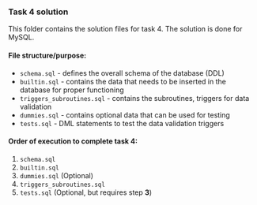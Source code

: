 ### Task 4 solution

This folder contains the solution files for task 4.
The solution is done for MySQL.

#### File structure/purpose:
  - `schema.sql` - defines the overall schema of the database (DDL)
  - `builtin.sql` - contains the data that needs to be inserted in the database for proper functioning
  - `triggers_subroutines.sql` - contains the subroutines, triggers for data validation
  - `dummies.sql` - contains optional data that can be used for testing
  - `tests.sql` - DML statements to test the data validation triggers


#### Order of execution to complete task 4:
  1. `schema.sql`
  2. `builtin.sql`
  3. `dummies.sql` (Optional)
  4. `triggers_subroutines.sql`
  5. `tests.sql` (Optional, but requires step **3**)
